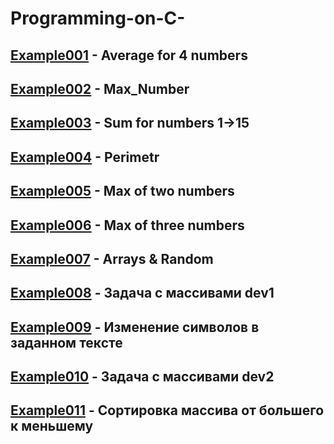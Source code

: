 # Programming-on-C-
## [Example001](https://github.com/Alex-Krasko/Programming-on-C-/tree/main/Examples/Example001) - Average for 4 numbers

## [Example002](https://github.com/Alex-Krasko/Programming-on-C-/tree/main/Examples/Example002) - Max_Number

## [Example003](https://github.com/Alex-Krasko/Programming-on-C-/tree/main/Examples/Example003) - Sum for numbers 1->15

## [Example004](https://github.com/Alex-Krasko/Programming-on-C-/tree/main/Examples/Example004) - Perimetr

## [Example005](https://github.com/Alex-Krasko/Programming-on-C-/tree/main/Examples/Example005) - Max of two numbers

## [Example006](https://github.com/Alex-Krasko/Programming-on-C-/tree/main/Examples/Example006) - Max of three numbers

## [Example007](https://github.com/Alex-Krasko/Programming-on-C-/tree/main/Examples/Example007) - Arrays & Random

## [Example008](https://github.com/Alex-Krasko/Programming-on-C-/tree/main/Examples/Example008) - Задача с массивами dev1

## [Example009](https://github.com/Alex-Krasko/Programming-on-C-/tree/main/Examples/Example009) - Изменение символов в заданном тексте

## [Example010](https://github.com/Alex-Krasko/Programming-on-C-/tree/main/Examples/Example010) - Задача с массивами dev2

## [Example011](https://github.com/Alex-Krasko/Programming-on-C-/tree/main/Examples/Example011) - Сортировка массива от большего к меньшему
